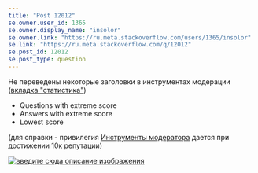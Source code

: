 ```yaml
---
title: "Post 12012"
se.owner.user_id: 1365
se.owner.display_name: "insolor"
se.owner.link: "https://ru.meta.stackoverflow.com/users/1365/insolor"
se.link: "https://ru.meta.stackoverflow.com/q/12012"
se.post_id: 12012
se.post_type: question
---
```

<p>Не переведены некоторые заголовки в инструментах модерации (<a href="https://ru.stackoverflow.com/tools?tab=stats">вкладка &quot;статистика&quot;</a>)</p>
<ul>
<li>Questions with extreme score</li>
<li>Answers with extreme score</li>
<li>Lowest score</li>
</ul>
<p>(для справки - привилегия <a href="https://ru.stackoverflow.com/help/privileges/moderator-tools">Инструменты модератора</a> дается при достижении 10к репутации)</p>
<p><a href="https://i.stack.imgur.com/PsO1A.png" rel="nofollow noreferrer"><img src="https://i.stack.imgur.com/PsO1A.png" alt="введите сюда описание изображения" /></a></p>
